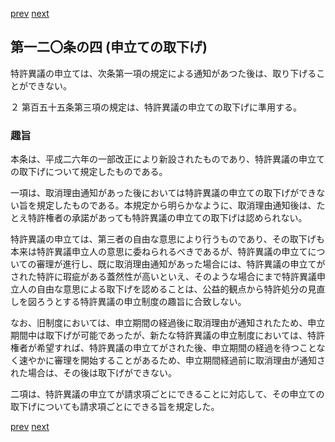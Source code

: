 [prev](/specific/markdowns/特許法/174_Mp-Ch_5-At_120_3.md)
[next](/specific/markdowns/特許法/176_Mp-Ch_5-At_120_5.md)
## 第一二〇条の四 (申立ての取下げ)
特許異議の申立ては、次条第一項の規定による通知があつた後は、取り下げることができない。

２ 第百五十五条第三項の規定は、特許異議の申立ての取下げに準用する。


### 趣旨
本条は、平成二六年の一部改正により新設されたものであり、特許異議の申立ての取下げについて規定したものである。

一項は、取消理由通知があった後においては特許異議の申立ての取下げができない旨を規定したものである。本規定から明らかなように、取消理由通知後は、たとえ特許権者の承諾があっても特許異議の申立ての取下げは認められない。

特許異議の申立ては、第三者の自由な意思により行うものであり、その取下げも本来は特許異議申立人の意思に委ねられるべきであるが、特許異議の申立てについての審理が進行し、既に取消理由通知があった場合には、特許異議の申立てがされた特許に瑕疵がある蓋然性が高いといえ、そのような場合にまで特許異議申立人の自由な意思による取下げを認めることは、公益的観点から特許処分の見直しを図ろうとする特許異議の申立制度の趣旨に合致しない。

なお、旧制度においては、申立期間の経過後に取消理由が通知されたため、申立期間中は取下げが可能であったが、新たな特許異議の申立制度においては、特許権者が希望すれば、特許異議の申立てがされた後、申立期間の経過を待つことなく速やかに審理を開始することがあるため、申立期間経過前に取消理由が通知された場合は、その後は取下げができない。

二項は、特許異議の申立てが請求項ごとにできることに対応して、その申立ての取下げについても請求項ごとにできる旨を規定した。


[prev](/specific/markdowns/特許法/174_Mp-Ch_5-At_120_3.md)
[next](/specific/markdowns/特許法/176_Mp-Ch_5-At_120_5.md)